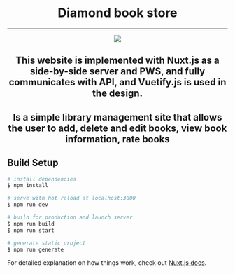 <!-- <p align="center">
  <img  src="https://i.ibb.co/jMjp4jp/logo.png">
</p> -->
<h1 align="center">
Diamond book store
</h1>

****
<p align="center">
  <img src="https://i.ibb.co/4tRFz76/screencapture-localhost-3000-2021-07-31-00-50-10.png">
</p>

<h2 align="center">
This website is implemented with Nuxt.js as a side-by-side server and PWS, and fully communicates with API, and Vuetify.js is used in the design.
</h2>
<h2 align="center">
Is a simple library management
site that allows the user to add,
delete and edit books,
view book information,
rate books
</h2>




## Build Setup

```bash
# install dependencies
$ npm install

# serve with hot reload at localhost:3000
$ npm run dev

# build for production and launch server
$ npm run build
$ npm run start

# generate static project
$ npm run generate
```

For detailed explanation on how things work, check out [Nuxt.js docs](https://nuxtjs.org).
